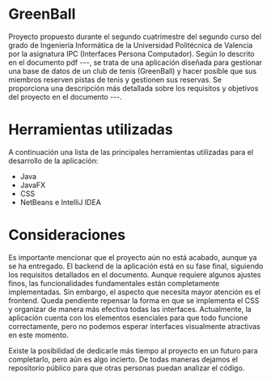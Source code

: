 # GreenBall

Proyecto propuesto durante el segundo cuatrimestre del segundo curso del grado de Ingeniería Informática de la Universidad Politécnica de Valencia
por la asignatura IPC (Interfaces Persona Computador). Según lo descrito en el documento pdf ---, se trata de una aplicación diseñada para
gestionar una base de datos de un club de tenis (GreenBall) y hacer posible que sus miembros reserven pistas de tenis y gestionen sus reservas.
Se proporciona una descripción más detallada sobre los requisitos y objetivos del proyecto en el documento ---.

# Herramientas utilizadas

A continuación una lista de las principales herramientas utilizadas para el desarrollo de la aplicación:

- Java
- JavaFX
- CSS
- NetBeans e IntelliJ IDEA

# Consideraciones

Es importante mencionar que el proyecto aún no está acabado, aunque ya se ha entregado. El backend de la aplicación está en su fase final, siguiendo los 
requisitos detallados en el documento. Aunque requiere algunos ajustes finos, las funcionalidades fundamentales están completamente 
implementadas. Sin embargo, el aspecto que necesita mayor atención es el frontend. Queda pendiente repensar la forma en que se implementa el 
CSS y organizar de manera más efectiva todas las interfaces. Actualmente, la aplicación cuenta con los elementos esenciales para que todo funcione 
correctamente, pero no podemos esperar interfaces visualmente atractivas en este momento.

Existe la posibilidad de dedicarle más tiempo al proyecto en un futuro para completarlo, pero aún es algo incierto. De todas maneras dejamos
el repositorio público para que otras personas puedan analizar el código.
